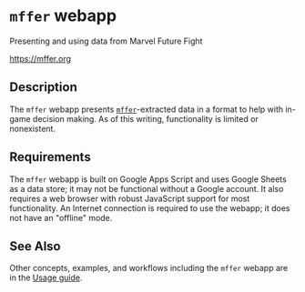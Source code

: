 # `mffer` webapp

Presenting and using data from Marvel Future Fight

https://mffer.org

## Description

The `mffer` webapp presents [`mffer`](mffer.md)-extracted data in a format to help with in-game decision making. As of this writing, functionality is limited or nonexistent.

## Requirements

The `mffer` webapp is built on Google Apps Script and uses Google Sheets as a data store; it may not be functional without a Google account. It also requires a web browser with robust JavaScript support for most functionality. An Internet connection is required to use the webapp; it does not have an "offline" mode.

## See Also

Other concepts, examples, and workflows including the `mffer` webapp are in the [Usage guide](USAGE.md).
